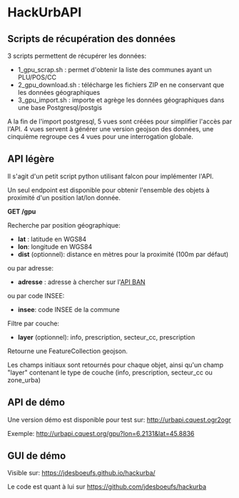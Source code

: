 # HackUrbAPI

## Scripts de récupération des données

3 scripts permettent de récupérer les données:
- 1_gpu_scrap.sh : permet d'obtenir la liste des communes ayant un PLU/POS/CC
- 2_gpu_download.sh : télécharge les fichiers ZIP en ne conservant que les données géographiques
- 3_gpu_import.sh : importe et agrège les données géographiques dans une base Postgresql/postgis

A la fin de l'import postgresql, 5 vues sont créées pour simplifier l'accès par l'API.
4 vues servent à générer une version geojson des données, une cinquième regroupe ces 4 vues pour une interrogation globale.

## API légère

Il s'agit d'un petit script python utilisant falcon pour implémenter l'API.

Un seul endpoint est disponible pour obtenir l'ensemble des objets à proximité d'un position lat/lon donnée.

**GET /gpu**

Recherche par position géographique:
- **lat** : latitude en WGS84
- **lon**: longitude en WGS84
- **dist** (optionnel): distance en mètres pour la proximité (100m par défaut)

ou par adresse:
- **adresse** : adresse à chercher sur l'[API BAN](http://adresse.data.gouv.fr/api/)

ou par code INSEE:
- **insee**: code INSEE de la commune

Filtre par couche:
- **layer** (optionnel): info, prescription, secteur_cc, prescription

Retourne une FeatureCollection geojson.

Les champs initiaux sont retournés pour chaque objet, ainsi qu'un champ "layer" contenant le type de couche (info, prescription, secteur_cc ou zone_urba)

## API de démo

Une version démo est disponible pour test sur: http://urbapi.cquest.ogr2ogr

Exemple: http://urbapi.cquest.org/gpu?lon=6.2131&lat=45.8836

## GUI de démo

Visible sur: https://jdesboeufs.github.io/hackurba/

Le code est quant à lui sur https://github.com/jdesboeufs/hackurba
